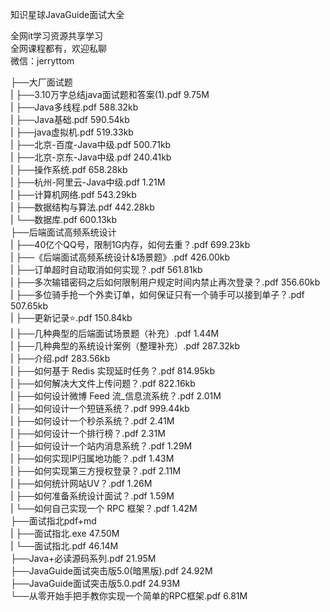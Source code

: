 知识星球JavaGuide面试大全

全网it学习资源共享学习<br>全网课程都有，欢迎私聊<br>微信：jerryttom<br>

├──大厂面试题<br> | ├──3.10万字总结java面试题和答案(1).pdf 9.75M<br> | ├──Java多线程.pdf 588.32kb<br> | ├──Java基础.pdf 590.54kb<br> | ├──java虚拟机.pdf 519.33kb<br> | ├──北京-百度-Java中级.pdf 500.71kb<br> | ├──北京-京东-Java中级.pdf 240.41kb<br> | ├──操作系统.pdf 658.28kb<br> | ├──杭州-阿里云-Java中级.pdf 1.21M<br> | ├──计算机网络.pdf 543.29kb<br> | ├──数据结构与算法.pdf 442.28kb<br> | └──数据库.pdf 600.13kb<br> ├──后端面试高频系统设计<br> | ├──40亿个QQ号，限制1G内存，如何去重？.pdf 699.23kb<br> | ├──《后端面试高频系统设计&amp;场景题》.pdf 426.00kb<br> | ├──订单超时自动取消如何实现？.pdf 561.81kb<br> | ├──多次输错密码之后如何限制用户规定时间内禁止再次登录？.pdf 356.60kb<br> | ├──多位骑手抢一个外卖订单，如何保证只有一个骑手可以接到单子？.pdf 507.65kb<br> | ├──更新记录⭐.pdf 150.84kb<br> | ├──几种典型的后端面试场景题（补充）.pdf 1.44M<br> | ├──几种典型的系统设计案例（整理补充）.pdf 287.32kb<br> | ├──介绍.pdf 283.56kb<br> | ├──如何基于 Redis 实现延时任务？.pdf 814.95kb<br> | ├──如何解决大文件上传问题？.pdf 822.16kb<br> | ├──如何设计微博 Feed 流_信息流系统？.pdf 2.01M<br> | ├──如何设计一个短链系统？.pdf 999.44kb<br> | ├──如何设计一个秒杀系统？.pdf 2.41M<br> | ├──如何设计一个排行榜？.pdf 2.31M<br> | ├──如何设计一个站内消息系统？.pdf 1.29M<br> | ├──如何实现IP归属地功能？.pdf 1.43M<br> | ├──如何实现第三方授权登录？.pdf 2.11M<br> | ├──如何统计网站UV？.pdf 1.26M<br> | ├──如何准备系统设计面试？.pdf 1.59M<br> | └──如何自己实现一个 RPC 框架？.pdf 1.42M<br> ├──面试指北pdf+md<br> | ├──面试指北.exe 47.50M<br> | └──面试指北.pdf 46.14M<br> ├──Java+必读源码系列.pdf 21.95M<br> ├──JavaGuide面试突击版5.0(暗黑版).pdf 24.92M<br> ├──JavaGuide面试突击版5.0.pdf 24.93M<br> └──从零开始手把手教你实现一个简单的RPC框架.pdf 6.81M